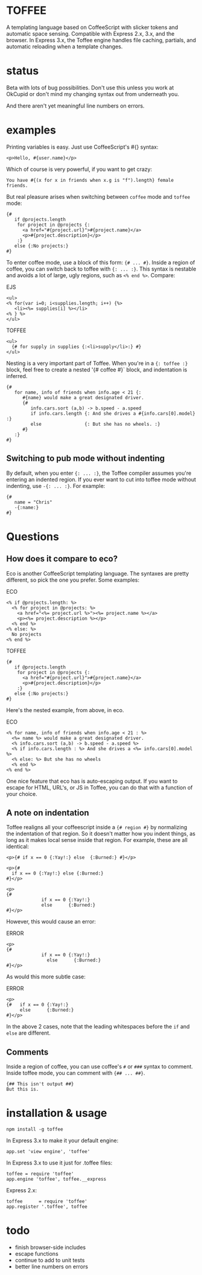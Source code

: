 TOFFEE
=========
A templating language based on CoffeeScript with slicker tokens and automatic space sensing. 
Compatible with Express 2.x, 3.x, and the browser. In Express 3.x, the Toffee engine handles file caching, partials,
and automatic reloading when a template changes.

status
======
Beta with lots of bug possibilities. Don't use this unless you work at OkCupid 
or don't mind my changing syntax out from underneath you.

And there aren't yet meaningful line numbers on errors.

examples
========
Printing variables is easy. Just use CoffeeScript's #{} syntax:
```
<p>Hello, #{user.name}</p>
```

Which of course is very powerful, if you want to get crazy:
```
You have #{(x for x in friends when x.g is "f").length} female friends.
```

But real pleasure arises when switching between `coffee` mode and `toffee` mode:
```
{#
   if @projects.length
    for project in @projects {:
      <a href="#{project.url}">#{project.name}</a>
      <p>#{project.description}</p>
    :}
   else {:No projects:}
#}
```

To enter coffee mode, use a block of this form: `{# ... #}`. Inside a region of coffee,
you can switch back to toffee with `{: ... :}`. This syntax is nestable and avoids a lot of large, ugly regions, such
as `<% end %>`. Compare:

EJS
```
<ul>
<% for(var i=0; i<supplies.length; i++) {%>
   <li><%= supplies[i] %></li>
<% } %>
</ul>
```

TOFFEE
```
<ul>
  {# for supply in supplies {:<li>supply</li>:} #}
</ul>
```


Nesting is a very important part of Toffee. When you're in a `{: toffee :}` block, 
feel free to create a nested '{# coffee #}` block, and indentation is inferred.

```
{#
   for name, info of friends when info.age < 21 {:
      #{name} would make a great designated driver.
      {#
         info.cars.sort (a,b) -> b.speed - a.speed
         if info.cars.length {: And she drives a #{info.cars[0].model} :}
         else                {: But she has no wheels. :}
      #}      
   :}
#}
```

Switching to pub mode without indenting
-----
By default, when you enter `{: ... :}`, the Toffee compiler assumes you're entering an indented region. 
If you ever want to cut into toffee mode without indenting, use `-{: ... :}`. For example:

```
{#
   name = "Chris"
   -{:name:}
#}
```

Questions
========

How does it compare to eco?
--------------------------
Eco is another CoffeeScript templating language. 
The syntaxes are pretty different, so pick the one you prefer. Some examples:

ECO
```
<% if @projects.length: %>
  <% for project in @projects: %>
    <a href="<%= project.url %>"><%= project.name %></a>
    <p><%= project.description %></p>
  <% end %>
<% else: %>
  No projects
<% end %>
```

TOFFEE
```
{#
   if @projects.length
    for project in @projects {:
      <a href="#{project.url}">#{project.name}</a>
      <p>#{project.description}</p>
    :}
   else {:No projects:}
#}
```

Here's the nested example, from above, in eco.

ECO
```
<% for name, info of friends when info.age < 21 : %>
  <%= name %> would make a great designated driver.
  <% info.cars.sort (a,b) -> b.speed - a.speed %>
  <% if info.cars.length : %> And she drives a <%= info.cars[0].model %>
  <% else: %> But she has no wheels
  <% end %>
<% end %>
```

One nice feature that eco has is auto-escaping output. If you want to escape for HTML, URL's, or JS in Toffee, 
you can do that with a function of your choice.

A note on indentation
-----
Toffee realigns all your coffeescript inside a `{# region #}` by normalizing the indentation of that region.
So it doesn't matter how you indent things, as long as it makes local sense inside that region. For example, these
are all identical:

```
<p>{# if x == 0 {:Yay!:} else  {:Burned:} #}</p>
```

```
<p>{# 
  if x == 0 {:Yay!:} else {:Burned:}
#}</p>
```

```
<p>
{# 
             if x == 0 {:Yay!:}
             else      {:Burned:}
#}</p>
```

However, this would cause an error:

ERROR
```
<p>
{# 
             if x == 0 {:Yay!:}
               else      {:Burned:}
#}</p>
```

As would this more subtle case:

ERROR
```
<p>
{#   if x == 0 {:Yay!:}
     else      {:Burned:}
#}</p>
```

In the above 2 cases, note that the leading whitespaces before the `if` and `else` are different.

Comments
-----
Inside a region of coffee, you can use coffee's `#` or `###` syntax to comment. 
Inside toffee mode, you can comment with `{## ... ##}`.

```
{## This isn't output ##}
But this is.
```


installation & usage
===========
```
npm install -g toffee
```

In Express 3.x to make it your default engine:
```
app.set 'view engine', 'toffee'
```

In Express 3.x to use it just for .toffee files:
```
toffee = require 'toffee'
app.engine 'toffee', toffee.__express
```


Express 2.x:
```
toffee      = require 'toffee'
app.register '.toffee', toffee
```


todo
======
- finish browser-side includes
- escape functions
- continue to add to unit tests
- better line numbers on errors
